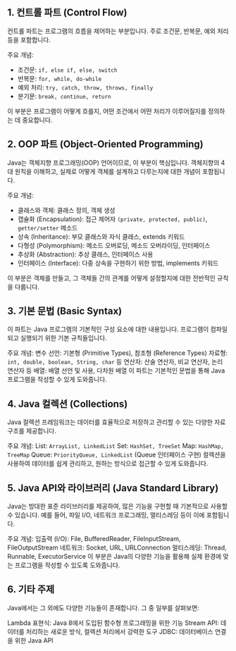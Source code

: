 ## 1. 컨트롤 파트 (Control Flow)
컨트롤 파트는 프로그램의 흐름을 제어하는 부분입니다. 주로 조건문, 반복문, 예외 처리 등을 포함합니다.

주요 개념:
- 조건문: `if, else if, else, switch`
- 반복문: `for, while, do-while`
- 예외 처리: `try, catch, throw, throws, finally`
- 분기문: `break, continue, return`

이 부분은 프로그램이 어떻게 흐를지, 어떤 조건에서 어떤 처리가 이루어질지를 정의하는 데 중요합니다.

## 2. OOP 파트 (Object-Oriented Programming)
Java는 객체지향 프로그래밍(OOP) 언어이므로, 이 부분이 핵심입니다. 객체지향의 4대 원칙을 이해하고, 실제로 어떻게 객체를 설계하고 다루는지에 대한 개념이 포함됩니다.

주요 개념:
- 클래스와 객체: 클래스 정의, 객체 생성
- 캡슐화 (Encapsulation): 접근 제어자 `(private, protected, public)`, `getter/setter` 메소드
- 상속 (Inheritance): 부모 클래스와 자식 클래스, extends 키워드
- 다형성 (Polymorphism): 메소드 오버로딩, 메소드 오버라이딩, 인터페이스
- 추상화 (Abstraction): 추상 클래스, 인터페이스 사용
- 인터페이스 (Interface): 다중 상속을 구현하기 위한 방법, implements 키워드

이 부분은 객체를 만들고, 그 객체들 간의 관계를 어떻게 설정할지에 대한 전반적인 규칙을 다룹니다.

## 3. 기본 문법 (Basic Syntax)
이 파트는 Java 프로그램의 기본적인 구성 요소에 대한 내용입니다. 프로그램이 컴파일되고 실행되기 위한 기본 규칙들입니다.

주요 개념:
변수 선언: 기본형 (Primitive Types), 참조형 (Reference Types)
자료형: `int, double, boolean, String, char` 등
연산자: 산술 연산자, 비교 연산자, 논리 연산자 등
배열: 배열 선언 및 사용, 다차원 배열
이 파트는 기본적인 문법을 통해 Java 프로그램을 작성할 수 있게 도와줍니다.

## 4. Java 컬렉션 (Collections)
Java 컬렉션 프레임워크는 데이터를 효율적으로 저장하고 관리할 수 있는 다양한 자료 구조를 제공합니다.

주요 개념:
List: `ArrayList, LinkedList`
Set: `HashSet, TreeSet`
Map: `HashMap, TreeMap`
Queue: `PriorityQueue, LinkedList` (Queue 인터페이스 구현)
컬렉션을 사용하여 데이터를 쉽게 관리하고, 원하는 방식으로 접근할 수 있게 도와줍니다.

## 5. Java API와 라이브러리 (Java Standard Library)
Java는 방대한 표준 라이브러리를 제공하여, 많은 기능을 구현할 때 기본적으로 사용할 수 있습니다. 예를 들어, 파일 I/O, 네트워크 프로그래밍, 멀티스레딩 등이 이에 포함됩니다.

주요 개념:
입출력 (I/O): File, BufferedReader, FileInputStream, FileOutputStream
네트워크: Socket, URL, URLConnection
멀티스레딩: Thread, Runnable, ExecutorService
이 부분은 Java의 다양한 기능을 활용해 실제 환경에 맞는 프로그램을 작성할 수 있도록 도와줍니다.

## 6. 기타 주제
Java에서는 그 외에도 다양한 기능들이 존재합니다. 그 중 일부를 살펴보면:

Lambda 표현식: Java 8에서 도입된 함수형 프로그래밍을 위한 기능
Stream API: 데이터를 처리하는 새로운 방식, 컬렉션 처리에서 강력한 도구
JDBC: 데이터베이스 연결을 위한 Java API
